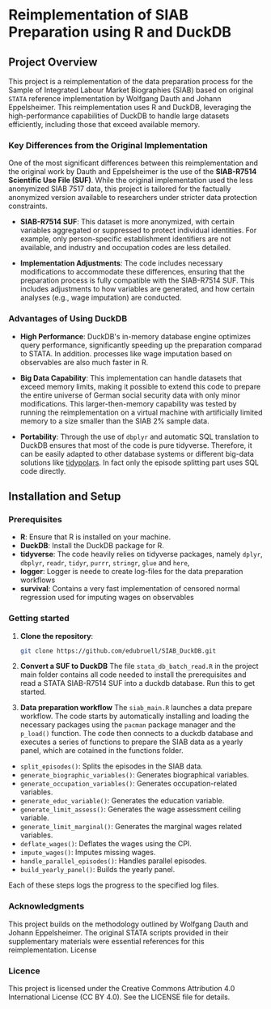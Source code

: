 # Reimplementation of SIAB Preparation using R and DuckDB

## Project Overview

This project is a reimplementation of the data preparation process for the Sample of Integrated Labour Market Biographies (SIAB) based on original `STATA` reference implementation  by Wolfgang Dauth and Johann Eppelsheimer. This reimplementation uses R and DuckDB, leveraging the high-performance capabilities of DuckDB to handle large datasets efficiently, including those that exceed available memory.

### Key Differences from the Original Implementation

One of the most significant differences between this reimplementation and the original work by Dauth and Eppelsheimer is the use of the **SIAB-R7514 Scientific Use File (SUF)**. While the original implementation used the less anonymized SIAB 7517 data, this project is tailored for the factually anonymized version available to researchers under stricter data protection constraints.

- **SIAB-R7514 SUF**: This dataset is more anonymized, with certain variables aggregated or suppressed to protect individual identities. For example, only person-specific establishment identifiers are not available, and industry and occupation codes are less detailed.
  
- **Implementation Adjustments**: The code includes necessary modifications to accommodate these differences, ensuring that the preparation process is fully compatible with the SIAB-R7514 SUF. This includes adjustments to how variables are generated, and how certain analyses (e.g., wage imputation) are conducted.

### Advantages of Using DuckDB

- **High Performance**: DuckDB's in-memory database engine optimizes query performance, significantly speeding up the preparation comparad to STATA. In addition. processes like wage imputation based on observables are also much faster in R.
  
- **Big Data Capability**: This implementation can handle datasets that exceed memory limits, making it possible to extend this code to prepare the entire universe of German social security data with only minor modifications. This larger-then-memory capability was tested by running the reimplementation on a virtual machine with artificially limited memory to a size smaller than the SIAB 2% sample data.

- **Portability**: Through the use of `dbplyr` and automatic SQL translation to DuckDB ensures that most of the code is pure tidyverse. Therefore, it can be easily adapted to other database systems or different big-data solutions like [tidypolars](https://github.com/etiennebacher/tidypolars). In fact only the episode splitting part uses SQL code directly.

## Installation and Setup

### Prerequisites

- **R**: Ensure that R is installed on your machine.
- **DuckDB**: Install the DuckDB package for R.
- **tidyverse**: The code heavily relies on tidyverse packages, namely `dplyr`, `dbplyr`, `readr`, `tidyr`, `purrr`,  `stringr`, `glue` and  `here`,
- **logger**: Logger is neede to create log-files for the data preparation workflows
- **survival**: Contains a very fast implementation of censored normal regression used for imputing wages on observables

### Getting started

1. **Clone the repository**: 
   ```bash
   git clone https://github.com/edubruell/SIAB_DuckDB.git
   ```
2. **Convert a SUF to DuckDB**
The file `stata_db_batch_read.R` in the project main folder contains all code needed to install the prerequisites and read a STATA SIAB-R7514 SUF into a duckdb database. Run this to get started.

3. **Data preparation workflow**
The `siab_main.R` launches a data prepare workflow. The code starts by automatically installing and loading the necessary packages using the `pacman` package manager and the `p_load()` function. The code then connects to a duckdb database and executes a series of functions to prepare the SIAB data as a yearly panel, which are cotained in the functions folder.

- `split_episodes()`: Splits the episodes in the SIAB data.
- `generate_biographic_variables()`: Generates biographical variables.
- `generate_occupation_variables()`: Generates occupation-related variables.
- `generate_educ_variable()`: Generates the education variable.
- `generate_limit_assess()`: Generates the wage assessment ceiling variable.
- `generate_limit_marginal()`: Generates the marginal wages related variables.
- `deflate_wages()`: Deflates the wages using the CPI.
- `impute_wages()`: Imputes missing wages.
- `handle_parallel_episodes()`: Handles parallel episodes.
- `build_yearly_panel()`: Builds the yearly panel.

Each of these steps logs the progress to the specified log files.
 
### Acknowledgments

This project builds on the methodology outlined by Wolfgang Dauth and Johann Eppelsheimer. The original STATA scripts provided in their supplementary materials were essential references for this reimplementation.
License

### Licence
This project is licensed under the Creative Commons Attribution 4.0 International License (CC BY 4.0). See the LICENSE file for details.
